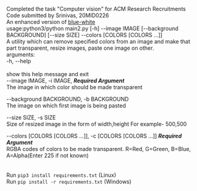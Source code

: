 Completed the task "Computer vision" for ACM Research Recruitments <br>
Code submitted by Srinivas, 20MID0226 
<br>
An enhanced version of [blue-white](https://www.github.com/cr-trojan23/blue-white)
<br>
usage:python3/python main2.py [-h] --image IMAGE [--background BACKGROUND] [--size SIZE] --colors [COLORS [COLORS ...]]
<br>
A utility which can remove specified colors from an image and make that part transparent, resize images, paste one image on other.
<br>
arguments:<br>
  -h, --help  <br>          
show this help message and exit
<br>
  --image IMAGE, -i IMAGE, ***Required Argument***<br>
The image in which color should be made transparent<br>

  --background BACKGROUND, -b BACKGROUND<br>
The image on which first image is being pasted<br>

  --size SIZE, -s SIZE  <br>
Size of resized image in the form of width,height For example- 500,500 <br>

  --colors [COLORS [COLORS ...]], -c [COLORS [COLORS ...]] ***Required Argument***<br>
RGBA codes of colors to be made transparent. R=Red, G=Green, B=Blue, A=Alpha(Enter 225 if not known)
<br><br><br>
Run `pip3 install requirements.txt` (Linux)<br>
Run `pip install -r requirements.txt` (Windows)
